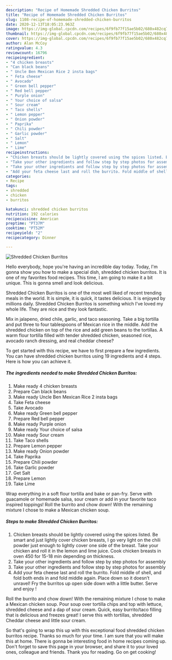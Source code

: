 ```yaml
---
description: "Recipe of Homemade Shredded Chicken Burritos"
title: "Recipe of Homemade Shredded Chicken Burritos"
slug: 1108-recipe-of-homemade-shredded-chicken-burritos
date: 2020-12-13T18:05:23.963Z
image: https://img-global.cpcdn.com/recipes/6f9fb77f15ae5b02/680x482cq70/shredded-chicken-burritos-recipe-main-photo.jpg
thumbnail: https://img-global.cpcdn.com/recipes/6f9fb77f15ae5b02/680x482cq70/shredded-chicken-burritos-recipe-main-photo.jpg
cover: https://img-global.cpcdn.com/recipes/6f9fb77f15ae5b02/680x482cq70/shredded-chicken-burritos-recipe-main-photo.jpg
author: Alan McCoy
ratingvalue: 4.3
reviewcount: 16796
recipeingredient:
- "4 chicken breasts"
- "Can black beans"
- " Uncle Ben Mexican Rice 2 insta bags"
- " Feta cheese"
- " Avocado"
- " Green bell pepper"
- " Red bell pepper"
- " Purple onion"
- " Your choice of salsa"
- " Sour cream"
- " Taco shells"
- " Lemon pepper"
- " Onion powder"
- " Paprika"
- " Chili powder"
- " Garlic powder"
- " Salt"
- " Lemon"
- " Lime"
recipeinstructions:
- "Chicken breasts should be lightly covered using the spices listed. Be smart and just lightly cover chicken breasts, I go very light on the chili powder just enough to lightly cover one side of the breast. Take your chicken and roll it in the lemon and lime juice. Cook chicken breasts in oven 450 for 15-18 min depending on thickness."
- "Take your other ingredients and follow step by step photos for assembly"
- "Take your other ingredients and follow step by step photos for assembly"
- "Add your feta cheese last and roll the burrito. Fold middle of shell, and fold both ends in and fold middle again. Place down so it doesn’t unravel! Fry the burritos up open side down with a little butter. Serve and enjoy !"
categories:
- Recipe
tags:
- shredded
- chicken
- burritos

katakunci: shredded chicken burritos 
nutrition: 192 calories
recipecuisine: American
preptime: "PT37M"
cooktime: "PT52M"
recipeyield: "2"
recipecategory: Dinner

---
```



![Shredded Chicken Burritos](https://img-global.cpcdn.com/recipes/6f9fb77f15ae5b02/680x482cq70/shredded-chicken-burritos-recipe-main-photo.jpg)

Hello everybody, hope you're having an incredible day today. Today, I'm gonna show you how to make a special dish, shredded chicken burritos. It is one of my favorites food recipes. This time, I am going to make it a bit unique. This is gonna smell and look delicious.

Shredded Chicken Burritos is one of the most well liked of recent trending meals in the world. It is simple, it is quick, it tastes delicious. It is enjoyed by millions daily. Shredded Chicken Burritos is something which I've loved my whole life. They are nice and they look fantastic.

Mix in jalapeno, dried chile, garlic, and taco seasoning. Take a big tortilla and put three to four tablespoons of Mexican rice in the middle. Add the shredded chicken on top of the rice and add green beans to the tortillas. A warm flour tortilla filled with tender shredded chicken, seasoned rice, avocado ranch dressing, and real cheddar cheese?


To get started with this recipe, we have to first prepare a few ingredients. You can have shredded chicken burritos using 19 ingredients and 4 steps. Here is how you can achieve it.

<!--inarticleads1-->

##### The ingredients needed to make Shredded Chicken Burritos:

1. Make ready 4 chicken breasts
1. Prepare Can black beans
1. Make ready  Uncle Ben Mexican Rice 2 insta bags
1. Take  Feta cheese
1. Take  Avocado
1. Make ready  Green bell pepper
1. Prepare  Red bell pepper
1. Make ready  Purple onion
1. Make ready  Your choice of salsa
1. Make ready  Sour cream
1. Take  Taco shells
1. Prepare  Lemon pepper
1. Make ready  Onion powder
1. Take  Paprika
1. Prepare  Chili powder
1. Take  Garlic powder
1. Get  Salt
1. Prepare  Lemon
1. Take  Lime


Wrap everything in a soft flour tortilla and bake or pan-fry. Serve with guacamole or homemade salsa, sour cream or add in your favorite taco inspired toppings! Roll the burrito and chow down! With the remaining mixture I chose to make a Mexican chicken soup. 

<!--inarticleads2-->

##### Steps to make Shredded Chicken Burritos:

1. Chicken breasts should be lightly covered using the spices listed. Be smart and just lightly cover chicken breasts, I go very light on the chili powder just enough to lightly cover one side of the breast. Take your chicken and roll it in the lemon and lime juice. Cook chicken breasts in oven 450 for 15-18 min depending on thickness.
1. Take your other ingredients and follow step by step photos for assembly
1. Take your other ingredients and follow step by step photos for assembly
1. Add your feta cheese last and roll the burrito. Fold middle of shell, and fold both ends in and fold middle again. Place down so it doesn’t unravel! Fry the burritos up open side down with a little butter. Serve and enjoy !


Roll the burrito and chow down! With the remaining mixture I chose to make a Mexican chicken soup. Pour soup over tortilla chips and top with lettuce, shredded cheese and a dap of sour cream. Quick, easy burrito/taco filling that is delicious and freezes great! I serve this with tortillas, shredded Cheddar cheese and little sour cream. 

So that's going to wrap this up with this exceptional food shredded chicken burritos recipe. Thanks so much for your time. I am sure that you will make this at home. There is gonna be interesting food in home recipes coming up. Don't forget to save this page in your browser, and share it to your loved ones, colleague and friends. Thank you for reading. Go on get cooking!
